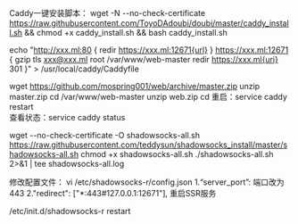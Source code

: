 Caddy一键安装脚本：
 wget -N --no-check-certificate https://raw.githubusercontent.com/ToyoDAdoubi/doubi/master/caddy_install.sh && chmod +x caddy_install.sh && bash caddy_install.sh

echo "http://xxx.ml:80 {
redir https://xxx.ml:12671{url}
}
https://xxx.ml:12671 {
gzip
tls xxx@xxx.ml
root /var/www/web-master
redir  https://xxx.ml{uri} 301 
}" > /usr/local/caddy/Caddyfile

wget https://github.com/mospring001/web/archive/master.zip
unzip master.zip
cd /var/www/web-master
unzip web.zip
cd
重启：service caddy restart  
查看状态：service caddy status

wget --no-check-certificate -O shadowsocks-all.sh https://raw.githubusercontent.com/teddysun/shadowsocks_install/master/shadowsocks-all.sh
chmod +x shadowsocks-all.sh
./shadowsocks-all.sh 2>&1 | tee shadowsocks-all.log

修改配置文件：
vi /etc/shadowsocks-r/config.json
1.“server_port”: 端口改为443
2."redirect": ["*:443#127.0.0.1:12671"], 
重启SSR服务

/etc/init.d/shadowsocks-r restart
